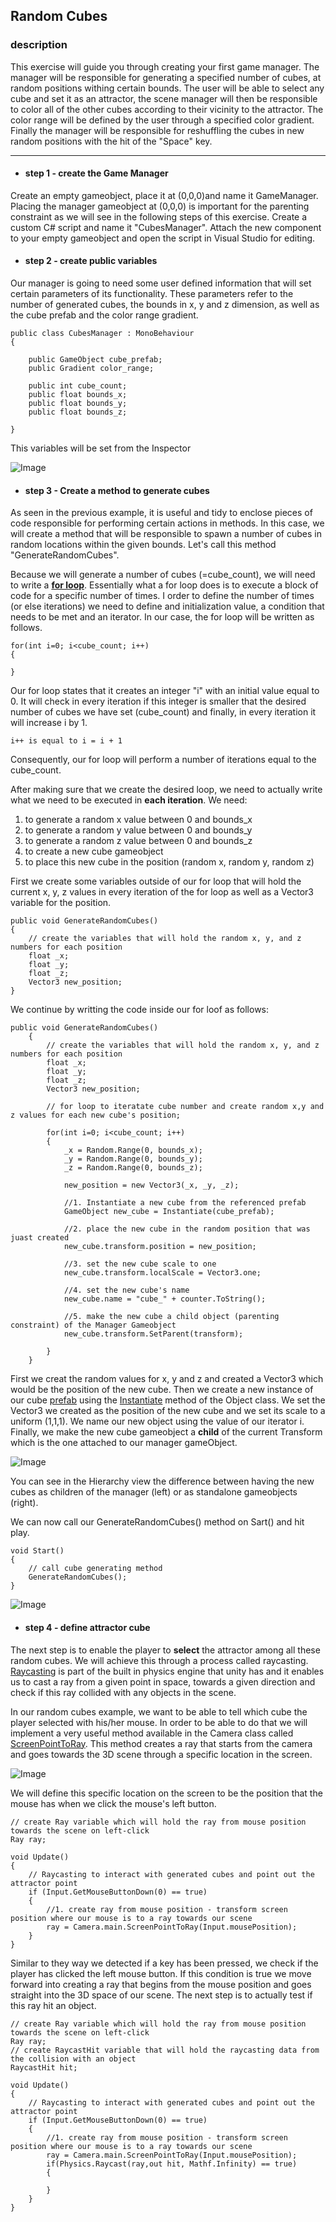 ## Random Cubes

### description

This exercise will guide you through creating your first game manager. The manager will be responsible for generating a specified number of cubes, at random positions withing certain bounds. The user will be able to select any cube and set it as an attractor, the scene manager will then be responsible to color all of the other cubes according to their vicinity to the attractor. The color range will be defined by the user through a specified color gradient. Finally the manager will be responsible for reshuffling the cubes in new random positions with the hit of the "Space" key.

---

* #### step 1 - create the Game Manager
Create an empty gameobject, place it at (0,0,0)and name it GameManager. Placing the manager gameobject at (0,0,0) is important for the parenting constraint as we will see in the following steps of this exercise. Create a custom C# script and name it "CubesManager". Attach the new component to your empty gameobject and open the script in Visual Studio for editing.

* #### step 2 - create public variables 
Our manager is going to need some user defined information that will set certain parameters of its functionality. These parameters refer to the number of generated cubes, the bounds in x, y and z dimension, as well as the cube prefab and the color range gradient. 
```
public class CubesManager : MonoBehaviour
{

    public GameObject cube_prefab;
    public Gradient color_range;

    public int cube_count;
    public float bounds_x;
    public float bounds_y;
    public float bounds_z;
    
}
```
This variables will be set from the Inspector

![Image](https://raw.githubusercontent.com/EleanaGrimshaw/unity-basic-training/master/Image%20Links/public%20variables.JPG)

* #### step 3 - Create a method to generate cubes
As seen in the previous example, it is useful and tidy to enclose pieces of code responsible for performing certain actions in methods. In this case, we will create a method that will be responsible to spawn a number of cubes in random locations within the given bounds. Let's call this method "GenerateRandomCubes".

Because we will generate a number of cubes (=cube_count), we will need to write a **[for loop](https://docs.microsoft.com/en-us/dotnet/csharp/language-reference/keywords/for)**. Essentially what a for loop does is to execute a block of code for a specific number of times. I order to define the number of times (or else iterations) we need to define and initialization value, a condition that needs to be met and an iterator. In our case, the for loop will be written as follows.
```
for(int i=0; i<cube_count; i++)
{

}
```

Our for loop states that it creates an integer "i" with an initial value equal to 0. It will check in every iteration if this integer is smaller that the desired number of cubes we have set (cube_count) and finally, in every iteration it will increase i by 1. 
```
i++ is equal to i = i + 1
```
Consequently, our for loop will perform a number of iterations equal to the cube_count.

After making sure that we create the desired loop, we need to actually write what we need to be executed in **each iteration**. We need:
1. to generate a random x value between 0 and bounds_x
2. to generate a random y value between 0 and bounds_y
3. to generate a random z value between 0 and bounds_z
4. to create a new cube gameobject
5. to place this new cube in the position (random x, random y, random z)

First we create some variables outside of our for loop that will hold the current x, y, z values in every iteration of the for loop as well as a Vector3 variable for the position.
```
public void GenerateRandomCubes()
{
    // create the variables that will hold the random x, y, and z numbers for each position
    float _x;
    float _y;
    float _z;
    Vector3 new_position;
}
```

We continue by writting the code inside our for loof as follows:
```
public void GenerateRandomCubes()
    {
        // create the variables that will hold the random x, y, and z numbers for each position
        float _x;
        float _y;
        float _z;
        Vector3 new_position;

        // for loop to iteratate cube number and create random x,y and z values for each new cube's position;

        for(int i=0; i<cube_count; i++)
        {
            _x = Random.Range(0, bounds_x);
            _y = Random.Range(0, bounds_y);
            _z = Random.Range(0, bounds_z);

            new_position = new Vector3(_x, _y, _z);

            //1. Instantiate a new cube from the referenced prefab
            GameObject new_cube = Instantiate(cube_prefab);

            //2. place the new cube in the random position that was juast created
            new_cube.transform.position = new_position;

            //3. set the new cube scale to one
            new_cube.transform.localScale = Vector3.one;

            //4. set the new cube's name
            new_cube.name = "cube_" + counter.ToString();

            //5. make the new cube a child object (parenting constraint) of the Manager Gameobject
            new_cube.transform.SetParent(transform);

        }
    }
```
First we creat the random values for x, y and z and created a Vector3 which would be the position of the new cube. Then we create a new instance of our cube [prefab](https://docs.unity3d.com/Manual/Prefabs.html) using the [Instantiate](https://docs.unity3d.com/ScriptReference/Object.Instantiate.html) method of the Object class. We set the Vector3 we created as the position of the new cube and we set its scale to a uniform (1,1,1). We name our new object using the value of our iterator i. Finally, we make the new cube gameobject a **child** of the current Transform which is the one attached to our manager gameObject.

![Image](https://raw.githubusercontent.com/EleanaGrimshaw/unity-basic-training/master/Image%20Links/hierarchy_parenting.jpg)

You can see in the Hierarchy view the difference between having the new cubes as children of the manager (left) or as standalone gameobjects (right).

We can now call our GenerateRandomCubes() method on Sart() and hit play. 
```
void Start()
{
    // call cube generating method
    GenerateRandomCubes();
}
```

![Image](https://raw.githubusercontent.com/EleanaGrimshaw/unity-basic-training/master/Image%20Links/random%20cubes.JPG)

* #### step 4 - define attractor cube
The next step is to enable the player to **select** the attractor among all these random cubes. We will achieve this through a process called raycasting. [Raycasting](https://docs.unity3d.com/ScriptReference/Physics.Raycast.html) is part of the built in physics engine that unity has and it enables us to cast a ray from a given point in space, towards a given direction and check if this ray collided with any objects in the scene. 

In our random cubes example, we want to be able to tell which cube the player selected with his/her mouse. In order to be able to do that we will implement a very useful method available in the Camera class called [ScreenPointToRay](https://docs.unity3d.com/ScriptReference/Camera.ScreenPointToRay.html). This method creates a ray that starts from the camera and goes towards the 3D scene through a specific location in the screen. 

![Image](https://dpzbhybb2pdcj.cloudfront.net/hocking2/Figures/c03-2.png)

We will define this specific location on the screen to be the position that the mouse has when we click the mouse's left button. 

```
// create Ray variable which will hold the ray from mouse position towards the scene on left-click
Ray ray;

void Update()
{
    // Raycasting to interact with generated cubes and point out the attractor point
    if (Input.GetMouseButtonDown(0) == true)
    {
        //1. create ray from mouse position - transform screen position where our mouse is to a ray towards our scene
        ray = Camera.main.ScreenPointToRay(Input.mousePosition);
    }
}
```
Similar to they way we detected if a key has been pressed, we check if the player has clicked the left mouse button. If this condition is true we move forward into creating a ray that begins from the mouse position and goes straight into the 3D space of our scene. 
The next step is to actually test if this ray hit an object. 
```
// create Ray variable which will hold the ray from mouse position towards the scene on left-click
Ray ray;
// create RaycastHit variable that will hold the raycasting data from the collision with an object
RaycastHit hit;

void Update()
{
    // Raycasting to interact with generated cubes and point out the attractor point
    if (Input.GetMouseButtonDown(0) == true)
    {
        //1. create ray from mouse position - transform screen position where our mouse is to a ray towards our scene
        ray = Camera.main.ScreenPointToRay(Input.mousePosition);
        if(Physics.Raycast(ray,out hit, Mathf.Infinity) == true)
        {
            
        }
    }
}
```
